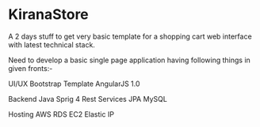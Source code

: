# KiranaStore
A 2 days stuff to get very basic template for a shopping cart web interface with latest technical stack.

Need to develop a basic single page application having following things in given fronts:-

UI/UX
    Bootstrap
    Template
    AngularJS 1.0

Backend
     Java
     Sprig 4
     Rest Services
     JPA
     MySQL

Hosting
    AWS
    RDS
    EC2
    Elastic IP
    
